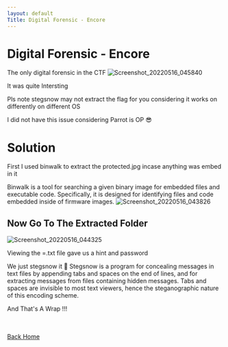 ```yaml
---
layout: default
Title: Digital Forensic - Encore
---
```


# Digital Forensic - Encore
The only digital forensic in the CTF
![Screenshot_20220516_045840](https://user-images.githubusercontent.com/24994796/168512658-4cd2bcbd-e9fb-4cf1-8bbc-604010b9c6c8.png)


It was quite Intersting

Pls note stegsnow may not extract the flag for you considering it works on differently on different OS

I did not have this issue considering Parrot is OP 😎

# Solution 

First I used binwalk to extract the protected.jpg incase anything was embed in it

Binwalk is a tool for searching a given binary image for embedded files and executable code. Specifically, it is designed for identifying files and code embedded inside of firmware images.
![Screenshot_20220516_043826](https://user-images.githubusercontent.com/24994796/168512925-bced99a1-fb66-40f2-8512-fd7ca296dc61.png)

## Now Go To The Extracted Folder

![Screenshot_20220516_044325](https://user-images.githubusercontent.com/24994796/168513243-0209ff9c-9a5b-4bd8-8825-4edb908518f3.png)

Viewing the =.txt file gave us a hint and password 

We just stegsnow it 🥶
Stegsnow is a program for concealing messages in text files by appending tabs and spaces on the end of lines, and for extracting messages from files containing hidden messages. Tabs and spaces are invisible to most text viewers, hence the steganographic nature of this encoding scheme.

And That's A Wrap !!!

<br> <br>
[Back Home](../../index.md)
<br>

